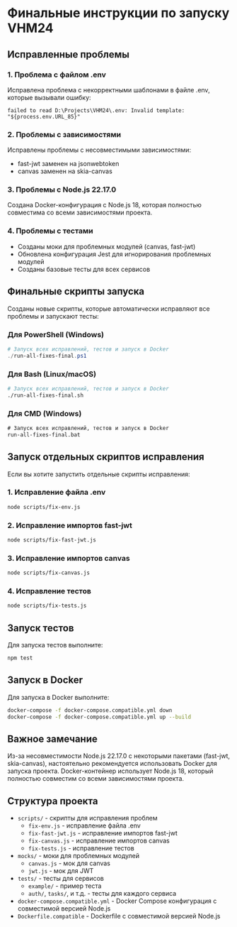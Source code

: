 # Финальные инструкции по запуску VHM24

## Исправленные проблемы

### 1. Проблема с файлом .env

Исправлена проблема с некорректными шаблонами в файле .env, которые вызывали ошибку:

```
failed to read D:\Projects\VHM24\.env: Invalid template: "${process.env.URL_85}"
```

### 2. Проблемы с зависимостями

Исправлены проблемы с несовместимыми зависимостями:

- fast-jwt заменен на jsonwebtoken
- canvas заменен на skia-canvas

### 3. Проблемы с Node.js 22.17.0

Создана Docker-конфигурация с Node.js 18, которая полностью совместима со всеми зависимостями
проекта.

### 4. Проблемы с тестами

- Созданы моки для проблемных модулей (canvas, fast-jwt)
- Обновлена конфигурация Jest для игнорирования проблемных модулей
- Созданы базовые тесты для всех сервисов

## Финальные скрипты запуска

Созданы новые скрипты, которые автоматически исправляют все проблемы и запускают тесты:

### Для PowerShell (Windows)

```powershell
# Запуск всех исправлений, тестов и запуск в Docker
./run-all-fixes-final.ps1
```

### Для Bash (Linux/macOS)

```bash
# Запуск всех исправлений, тестов и запуск в Docker
./run-all-fixes-final.sh
```

### Для CMD (Windows)

```cmd
# Запуск всех исправлений, тестов и запуск в Docker
run-all-fixes-final.bat
```

## Запуск отдельных скриптов исправления

Если вы хотите запустить отдельные скрипты исправления:

### 1. Исправление файла .env

```bash
node scripts/fix-env.js
```

### 2. Исправление импортов fast-jwt

```bash
node scripts/fix-fast-jwt.js
```

### 3. Исправление импортов canvas

```bash
node scripts/fix-canvas.js
```

### 4. Исправление тестов

```bash
node scripts/fix-tests.js
```

## Запуск тестов

Для запуска тестов выполните:

```bash
npm test
```

## Запуск в Docker

Для запуска в Docker выполните:

```bash
docker-compose -f docker-compose.compatible.yml down
docker-compose -f docker-compose.compatible.yml up --build
```

## Важное замечание

Из-за несовместимости Node.js 22.17.0 с некоторыми пакетами (fast-jwt, skia-canvas), настоятельно
рекомендуется использовать Docker для запуска проекта. Docker-контейнер использует Node.js 18,
который полностью совместим со всеми зависимостями проекта.

## Структура проекта

- `scripts/` - скрипты для исправления проблем
  - `fix-env.js` - исправление файла .env
  - `fix-fast-jwt.js` - исправление импортов fast-jwt
  - `fix-canvas.js` - исправление импортов canvas
  - `fix-tests.js` - исправление тестов
- `mocks/` - моки для проблемных модулей
  - `canvas.js` - мок для canvas
  - `jwt.js` - мок для JWT
- `tests/` - тесты для сервисов
  - `example/` - пример теста
  - `auth/`, `tasks/`, и т.д. - тесты для каждого сервиса
- `docker-compose.compatible.yml` - Docker Compose конфигурация с совместимой версией Node.js
- `Dockerfile.compatible` - Dockerfile с совместимой версией Node.js

